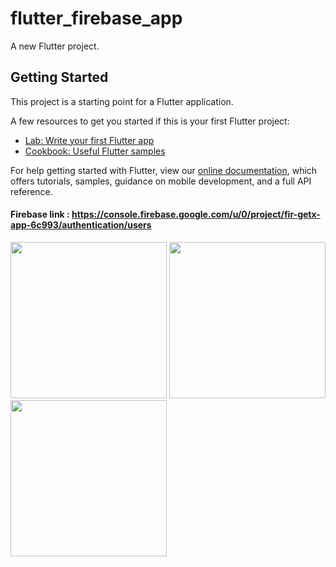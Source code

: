 # flutter_firebase_app

A new Flutter project.

## Getting Started

This project is a starting point for a Flutter application.

A few resources to get you started if this is your first Flutter project:

- [Lab: Write your first Flutter app](https://flutter.dev/docs/get-started/codelab)
- [Cookbook: Useful Flutter samples](https://flutter.dev/docs/cookbook)

For help getting started with Flutter, view our
[online documentation](https://flutter.dev/docs), which offers tutorials,
samples, guidance on mobile development, and a full API reference.



#### Firebase link : https://console.firebase.google.com/u/0/project/fir-getx-app-6c993/authentication/users
<div>
      <img style="width: 250px;" src="https://user-images.githubusercontent.com/68488154/145664385-9b3746fc-0519-4cef-bc15-9b2b4c68efe9.jpg" alt="">
      <img style="width: 250px;" src="https://user-images.githubusercontent.com/68488154/145664387-6a58101d-d132-4e92-94be-164a2d368c17.jpg" alt="">
      <img style="width: 250px;" src="https://user-images.githubusercontent.com/68488154/145664388-ff6f5582-88a1-4f94-bfd7-535d472f668e.jpg" alt="">
</div>
